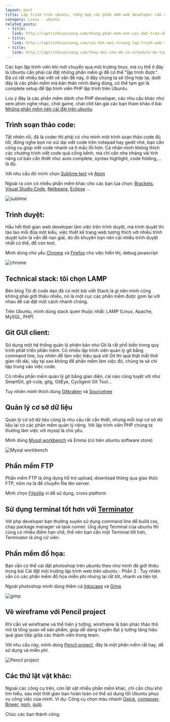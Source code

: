 ```yaml
---
layout: post
title: Lập trình trên ubuntu, tổng hợp các phần mềm web developer cần cài đặt
category: Linux - ubuntu
related_posts:
 - title: 
   link: http://laptrinhcuocsong.com/nhung-phan-mem-nen-cai-dat-tren-ubuntu.html
 - title: 
   link: http://laptrinhcuocsong.com/cai-dat-moi-truong-lap-trinh-web-tren-ubuntu-phan-1.html
 - title: 
   link: http://laptrinhcuocsong.com/thay-doi-che-do-io-schedule-de-tang-toc-ubuntu.html
---
```

Các bạn lập trình viên khi mới chuyển qua môi trường linux, mà cụ thể ở đây là Ubuntu cần phải cài đặt những phần mềm gì để có thể "lập trình được". Đã có rất nhiều bài viết về vấn đề này, ở đây chúng ta sẽ tổng hợp lại, dưới đây là các phần mềm mà bản thân mình đang dùng, có thể tạm gọi là complete setup để lập trình viên PHP lập trình trên Ubuntu.

Lưu ý đây là các phần mềm dành cho PHP developer, các nhu cầu khác như xem phim nghe nhạc, chơi game, chat chit tán gái các bạn tham khảo ở bài [Những phần mềm nên cài đặt trên ubuntu](http://laptrinhcuocsong.com/nhung-phan-mem-nen-cai-dat-tren-ubuntu.html)

## Trình soạn thảo code:

Tất nhiên rồi, đã là coder thì phải có cho mình một trình soạn thảo code đủ tốt, đừng nghe bọn nó xúi dại viết code trên notepad hay gedit nhé, bạn cần công cụ giúp viết code nhanh và ít mắc lỗi hơn. Cá nhân mình không thích các chương trình viết code quá cồng kềnh, mà chỉ cần nhẹ nhàng vài tính năng cơ bản cần thiết như: auto complete, syntax highlight, code folding,... là đủ.

Với nhu cầu đó mình chọn [Sublime text](http://www.sublimetext.com/) và [Atom](https://atom.io/)

Ngoài ra còn có nhiều phần mềm khác cho các bạn lựa chọn: [Brackets](http://brackets.io/), [Visual Studio Code](https://code.visualstudio.com/), [Netbeans](https://netbeans.org/), [Eclipse](https://www.eclipse.org/) ...

![sublime](http://laptrinhcuocsong.com/images/vn-ime.png)

## Trình duyệt:

Hầu hết thời gian web developer làm việc trên trình duyệt, mà trình duyệt thì tào lao mỗi đứa một kiểu, việc thiết kế trang web tương thích với nhiều trình duyệt luôn là vấn đề nan giải, do đó khuyên bạn nên cài nhiều trình duyệt nhất có thể, để còn test.

Mình dùng chủ yếu [Chrome](https://www.google.com/intl/vi_vn/chrome/browser/desktop/index.html) và [Firefox](https://www.mozilla.org/vi/firefox/new/) cho việc hiển thị, debug javascript

![chrome](http://laptrinhcuocsong.com/images/google-chrome-ubuntu.png)

## Technical stack: tôi chọn LAMP

Bên blog Tôi đi code dạo đã có một bài viết Stack là gì nên mình cũng không phải giới thiệu nhiều, nó là một cục các phần mềm được gom lại với nhau để cài đặt một cách nhanh chóng.

Trên Ubuntu, mình dùng stack quen thuộc nhất: LAMP (Linux, Apache, MySQL, PHP)

## Git GUI client:

Sử dụng một hệ thống quản lý phiên bản như Git là rất phổ biến trong quy trình phát triển phần mềm. Có nhiều lập trình viên quản lý git bằng command line, tuy nhiên để làm việc hiệu quả với Git thì quả thật mất thời gian rất dài, vậy tại sao không để phần mềm làm việc đó, chúng ta sẽ chỉ tập trung vào việc code.

Có nhiều phần mềm quản lý git bằng giao diện, cái nào cũng tuyệt vời như SmartGit, git-cola, gitg, GitEye, Cycligent Git Tool...

Tuy nhiên mình thích dùng [Gitkraken](https://www.gitkraken.com/) và [Sourcetree](https://www.sourcetreeapp.com/)

## Quản lý cơ sở dữ liệu

Quản lý cơ sở dữ liệu cũng là nhu cầu rất cần thiết, nhưng mỗi loại cơ sở dữ liệu lại có các phần mềm quản lý riêng. Với lập trình viên PHP chúng ta thường làm việc với mysql là chủ yếu.

Mình dùng [Mysql workbench](https://www.mysql.com/products/workbench/) và Emma (có trên ubuntu software store)

![Mysql workbench](http://laptrinhcuocsong.com/images/mysql-workbench.png)

## Phần mềm FTP

Phần mềm FTP là ứng dụng hỗ trợ upload, download thông qua giao thức FTP, nôm na là để chuyển file lên server.

Mình chọn [Filezilla](https://filezilla-project.org/) vì dễ sử dụng, cross platform

## Sử dụng terminal tốt hơn với [Terminator](https://viblo.asia/p/terminal-bot-te-nhat-va-de-su-dung-voi-terminator-va-zsh-tren-ubuntu-pDOKjkrXzPr)

Với php developer bạn thường xuyên sử dụng command line để build css, chạy package manager và task runner. Ứng dụng Terminal của ubuntu thì cũng có nhiều điểm hạn chế, thế nên bạn cần một Terminal tốt hơn, Terminator là ứng cử viên.

## Phần mềm đồ họa:

Bạn vẫn có thể cài đặt photoshop trên ubuntu theo như mình đã giới thiệu trong bài Cài đặt môi trường lập trình web trên ubuntu - Phần 2 . Tuy nhiên vẫn có các phần mềm đồ họa miễn phí nhưng lại rất tốt, nhanh và tiện lợi.

Ngoài photoshop mình dùng thêm cả [Inkscape](https://inkscape.org/) và [Gimp](https://www.gimp.org/)

![gimp](http://laptrinhcuocsong.com/images/gimp.png)

## Vẽ wireframe với Pencil project

Khi cần vẽ wireframe và thể hiện ý tưởng, wireframe là bản phác thảo thô mô tả tổng quan về sản phẩm, giúp dễ dàng truyền đạt ý tưởng tăng hiệu quả giao tiếp giữa các thành viên trong team.

Với nhu cầu này, mình dùng [Pencil project](https://pencil.evolus.vn/), đây là một phần mềm rất hay, dễ sử dụng và miễn phí.

![Pencil project](http://laptrinhcuocsong.com/images/pencil-project-wireframe.png)

## Các thứ lặt vặt khác:
Ngoài các công cụ trên, còn lặt vặt nhiều phần mềm khác, chỉ cần chịu khó tìm hiểu, sau một thời gian bạn hoàn toàn có thể sử dụng tốt Ubuntu phục vụ công việc của mình.
Ví dụ: Công cụ chọn màu nhanh [Gpick](http://www.gpick.org/), [composer](https://getcomposer.org/), [Bower](https://bower.io/), [npm](https://www.npmjs.com/), [gulp](https://gulpjs.com/)

Chúc các bạn thành công.
